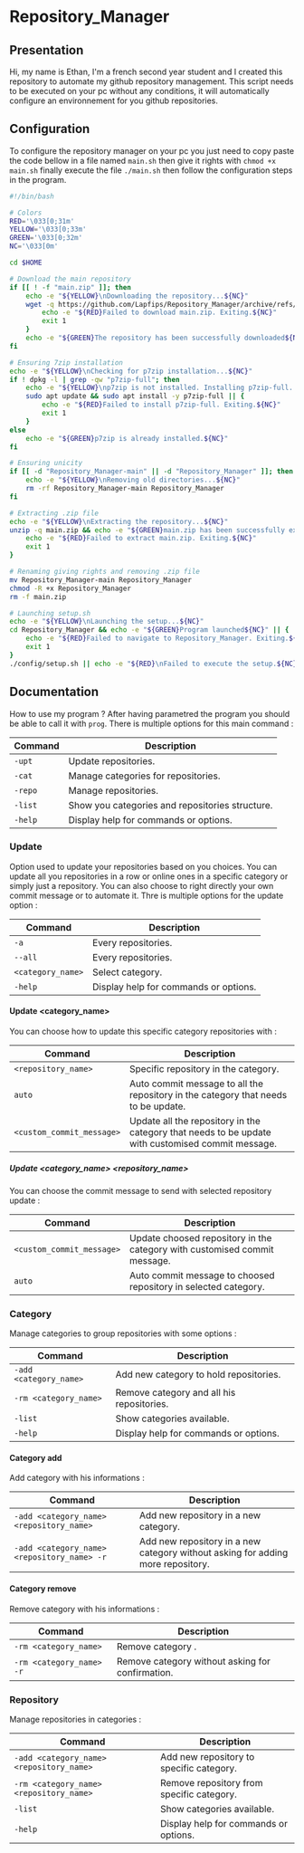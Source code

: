 # Repository_Manager

## Presentation

Hi, my name is Ethan, I'm a french second year student and I created this repository to automate my github repository management. This script needs to be executed on your pc without any conditions, it will automatically configure an environnement for you github repositories.

## Configuration

To configure the repository manager on your pc you just need to copy paste the code bellow in a file named `main.sh` then give it rights with `chmod +x main.sh` finally execute the file `./main.sh` then follow the configuration steps in the program.

```bash
#!/bin/bash

# Colors
RED='\033[0;31m'
YELLOW='\033[0;33m'
GREEN='\033[0;32m'
NC='\033[0m'

cd $HOME

# Download the main repository
if [[ ! -f "main.zip" ]]; then
    echo -e "${YELLOW}\nDownloading the repository...${NC}"
    wget -q https://github.com/Lapfips/Repository_Manager/archive/refs/heads/main.zip || {
        echo -e "${RED}Failed to download main.zip. Exiting.${NC}"
        exit 1
    }
    echo -e "${GREEN}The repository has been successfully downloaded${NC}"
fi

# Ensuring 7zip installation
echo -e "${YELLOW}\nChecking for p7zip installation...${NC}"
if ! dpkg -l | grep -qw "p7zip-full"; then
    echo -e "${YELLOW}\np7zip is not installed. Installing p7zip-full...${NC}"
    sudo apt update && sudo apt install -y p7zip-full || {
        echo -e "${RED}Failed to install p7zip-full. Exiting.${NC}"
        exit 1
    }
else
    echo -e "${GREEN}p7zip is already installed.${NC}"
fi

# Ensuring unicity
if [[ -d "Repository_Manager-main" || -d "Repository_Manager" ]]; then
    echo -e "${YELLOW}\nRemoving old directories...${NC}"
    rm -rf Repository_Manager-main Repository_Manager
fi

# Extracting .zip file
echo -e "${YELLOW}\nExtracting the repository...${NC}"
unzip -q main.zip && echo -e "${GREEN}main.zip has been successfully extracted${NC}" || {
    echo -e "${RED}Failed to extract main.zip. Exiting.${NC}"
    exit 1
}

# Renaming giving rights and removing .zip file
mv Repository_Manager-main Repository_Manager
chmod -R +x Repository_Manager
rm -f main.zip

# Launching setup.sh
echo -e "${YELLOW}\nLaunching the setup...${NC}"
cd Repository_Manager && echo -e "${GREEN}Program launched${NC}" || {
    echo -e "${RED}Failed to navigate to Repository_Manager. Exiting.${NC}"
    exit 1
}
./config/setup.sh || echo -e "${RED}\nFailed to execute the setup.${NC}"

```

## Documentation

How to use my program ? After having parametred the program you should be able to call it with `prog`. There is multiple options for this main command :

| Command | Description                                     |
| ------- | ----------------------------------------------- |
| `-upt`  | Update repositories.                            |
| `-cat`  | Manage categories for repositories.             |
| `-repo` | Manage repositories.                            |
| `-list` | Show you categories and repositories structure. |
| `-help` | Display help for commands or options.           |

### Update

Option used to update your repositories based on you choices. You can update all you repositories in a row or online ones in a specific category or simply just a repository. You can also choose to right directly your own commit message or to automate it. Thre is multiple options for the update option :

| Command           | Description                           |
| ----------------- | ------------------------------------- |
| `-a`              | Every repositories.                   |
| `--all`           | Every repositories.                   |
| `<category_name>` | Select category.                      |
| `-help`           | Display help for commands or options. |

#### Update <category_name>

You can choose how to update this specific category repositories with :

| Command                   | Description                                                                                       |
| ------------------------- | ------------------------------------------------------------------------------------------------- |
| `<repository_name>`       | Specific repository in the category.                                                              |
| `auto`                    | Auto commit message to all the repository in the category that needs to be update.                |
| `<custom_commit_message>` | Update all the repository in the category that needs to be update with customised commit message. |

##### Update <category_name> <repository_name>

You can choose the commit message to send with selected repository update :

| Command                   | Description                                                               |
| ------------------------- | ------------------------------------------------------------------------- |
| `<custom_commit_message>` | Update choosed repository in the category with customised commit message. |
| `auto`                    | Auto commit message to choosed repository in selected category.           |

### Category

Manage categories to group repositories with some options :

| Command                | Description                               |
| ---------------------- | ----------------------------------------- |
| `-add <category_name>` | Add new category to hold repositories.    |
| `-rm <category_name>`  | Remove category and all his repositories. |
| `-list`                | Show categories available.                |
| `-help`                | Display help for commands or options.     |

#### Category add

Add category with his informations :

| Command                                     | Description                                                                     |
| ------------------------------------------- | ------------------------------------------------------------------------------- |
| `-add <category_name> <repository_name>`    | Add new repository in a new category.                                           |
| `-add <category_name> <repository_name> -r` | Add new repository in a new category without asking for adding more repository. |

#### Category remove

Remove category with his informations :

| Command                  | Description                                      |
| ------------------------ | ------------------------------------------------ |
| `-rm <category_name>`    | Remove category .                                |
| `-rm <category_name> -r` | Remove category without asking for confirmation. |

### Repository

Manage repositories in categories :

| Command                                  | Description                               |
| ---------------------------------------- | ----------------------------------------- |
| `-add <category_name> <repository_name>` | Add new repository to specific category.  |
| `-rm <category_name> <repository_name>`  | Remove repository from specific category. |
| `-list`                                  | Show categories available.                |
| `-help`                                  | Display help for commands or options.     |
